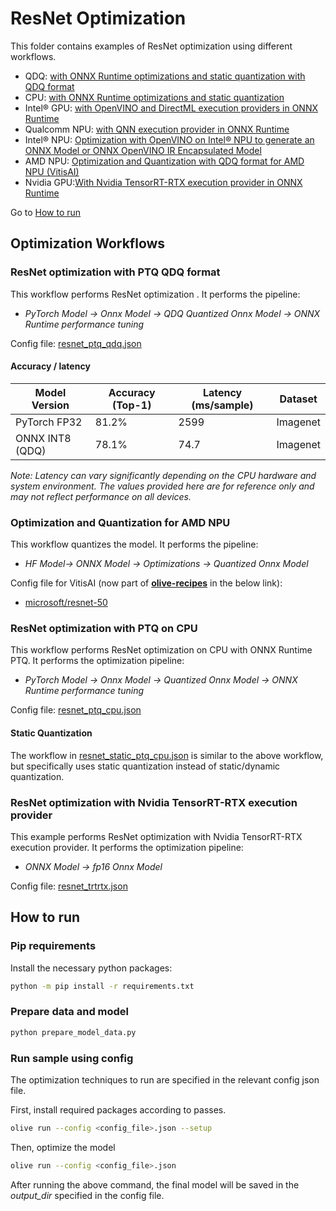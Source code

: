 # ResNet Optimization

This folder contains examples of ResNet optimization using different workflows.

- QDQ: [with ONNX Runtime optimizations and static quantization with QDQ format](#resnet-optimization-with-ptq-qdq)
- CPU: [with ONNX Runtime optimizations and static quantization](#resnet-optimization-with-ptq-on-cpu)
- Intel® GPU: [with OpenVINO and DirectML execution providers in ONNX Runtime](#resnet-optimization-with-openvino-and-dml-execution-providers)
- Qualcomm NPU: [with QNN execution provider in ONNX Runtime](./qnn/)
- Intel® NPU: [Optimization with OpenVINO on Intel® NPU to generate an ONNX Model or ONNX OpenVINO IR Encapsulated Model](./openvino/)
- AMD NPU: [Optimization and Quantization with QDQ format for AMD NPU (VitisAI)](#optimization-and-quantization-for-amd-npu)
- Nvidia GPU:[With Nvidia TensorRT-RTX execution provider in ONNX Runtime](#resnet-optimization-with-nvidia-tensorrt-rtx-execution-provider)

Go to [How to run](#how-to-run)

## Optimization Workflows

### ResNet optimization with PTQ QDQ format

This workflow performs ResNet optimization . It performs the pipeline:

- *PyTorch Model -> Onnx Model -> QDQ Quantized Onnx Model -> ONNX Runtime performance tuning*

Config file: [resnet_ptq_qdq.json](resnet_ptq_qdq.json)

#### Accuracy / latency

| Model Version         | Accuracy (Top-1)    | Latency (ms/sample)  | Dataset  |
|-----------------------|---------------------|----------------------|----------|
| PyTorch FP32          | 81.2%               | 2599                 | Imagenet |
| ONNX INT8 (QDQ)       | 78.1%               | 74.7                 | Imagenet |

*Note: Latency can vary significantly depending on the CPU hardware and system environment. The values provided here are for reference only and may not reflect performance on all devices.*

### Optimization and Quantization for AMD NPU

 This workflow quantizes the model. It performs the pipeline:

- *HF Model-> ONNX Model -> Optimizations -> Quantized Onnx Model*

 Config file for VitisAI (now part of **[olive-recipes](https://github.com/microsoft/olive-recipes)** in the below link):

- [microsoft/resnet-50](https://github.com/microsoft/olive-recipes/blob/main/microsoft-resnet-50/aitk/resnet_qdq_amd.json)

### ResNet optimization with PTQ on CPU

This workflow performs ResNet optimization on CPU with ONNX Runtime PTQ. It performs the optimization pipeline:

- *PyTorch Model -> Onnx Model -> Quantized Onnx Model -> ONNX Runtime performance tuning*

Config file: [resnet_ptq_cpu.json](resnet_ptq_cpu.json)

#### Static Quantization

The workflow in [resnet_static_ptq_cpu.json](resnet_static_ptq_cpu.json) is similar to the above workflow, but specifically uses static quantization instead of static/dynamic quantization.

### ResNet optimization with Nvidia TensorRT-RTX execution provider

This example performs ResNet optimization with Nvidia TensorRT-RTX execution provider. It performs the optimization pipeline:

- *ONNX Model -> fp16 Onnx Model*

Config file: [resnet_trtrtx.json](resnet_trtrtx.json)

## How to run

### Pip requirements

Install the necessary python packages:

```bash
python -m pip install -r requirements.txt
```

### Prepare data and model

```bash
python prepare_model_data.py
```

### Run sample using config

The optimization techniques to run are specified in the relevant config json file.

First, install required packages according to passes.

```bash
olive run --config <config_file>.json --setup
```

Then, optimize the model

```bash
olive run --config <config_file>.json
```

After running the above command, the final model will be saved in the *output_dir* specified in the config file.
